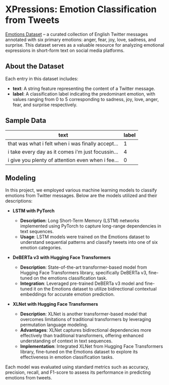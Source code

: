 # XPressions: Emotion Classification from Tweets

[Emotions Dataset](https://www.kaggle.com/datasets/nelgiriyewithana/emotions/data) – a curated collection of English Twitter messages annotated with six primary emotions: anger, fear, joy, love, sadness, and surprise. This dataset serves as a valuable resource for analyzing emotional expressions in short-form text on social media platforms.

## About the Dataset

Each entry in this dataset includes:
- **text**: A string feature representing the content of a Twitter message.
- **label**: A classification label indicating the predominant emotion, with values ranging from 0 to 5 corresponding to sadness, joy, love, anger, fear, and surprise respectively.

## Sample Data

| text                                                | label |
|-----------------------------------------------------|-------|
| that was what i felt when i was finally accept…     | 1     |
| i take every day as it comes i'm just focussin…     | 4     |
| i give you plenty of attention even when i fee…     | 0     |

## Modeling

In this project, we employed various machine learning models to classify emotions from Twitter messages. Below are the models utilized and their descriptions:

- **LSTM with PyTorch**
  - **Description**: Long Short-Term Memory (LSTM) networks implemented using PyTorch to capture long-range dependencies in text sequences.
  - **Usage**: LSTM models were trained on the Emotions dataset to understand sequential patterns and classify tweets into one of six emotion categories.

- **DeBERTa v3 with Hugging Face Transformers**
  - **Description**: State-of-the-art transformer-based model from Hugging Face Transformers library, specifically DeBERTa v3, fine-tuned on the emotions classification task.
  - **Integration**: Leveraged pre-trained DeBERTa v3 model and fine-tuned it on the Emotions dataset to utilize bidirectional contextual embeddings for accurate emotion prediction.

- **XLNet with Hugging Face Transformers**
  - **Description**: XLNet is another transformer-based model that overcomes limitations of traditional transformers by leveraging permutation language modeling.
  - **Advantages**: XLNet captures bidirectional dependencies more effectively than traditional transformers, offering enhanced understanding of context in text sequences.
  - **Implementation**: Integrated XLNet from Hugging Face Transformers library, fine-tuned on the Emotions dataset to explore its effectiveness in emotion classification tasks.

Each model was evaluated using standard metrics such as accuracy, precision, recall, and F1-score to assess its performance in predicting emotions from tweets.
